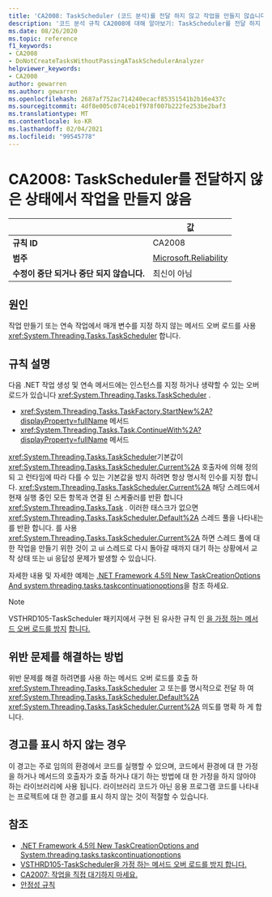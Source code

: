 ```yaml
---
title: 'CA2008: TaskScheduler (코드 분석)를 전달 하지 않고 작업을 만들지 않습니다.'
description: '코드 분석 규칙 CA2008에 대해 알아보기: TaskScheduler를 전달 하지 않고 작업을 만들지 않습니다.'
ms.date: 08/26/2020
ms.topic: reference
f1_keywords:
- CA2008
- DoNotCreateTasksWithoutPassingATaskSchedulerAnalyzer
helpviewer_keywords:
- CA2008
author: gewarren
ms.author: gewarren
ms.openlocfilehash: 2687af752ac714240ecacf85351541b2b16e437c
ms.sourcegitcommit: 4df8e005c074ceb1f978f007b222fe253be2baf3
ms.translationtype: MT
ms.contentlocale: ko-KR
ms.lasthandoff: 02/04/2021
ms.locfileid: "99545778"
---
```

# <a name="ca2008-do-not-create-tasks-without-passing-a-taskscheduler"></a>CA2008: TaskScheduler를 전달하지 않은 상태에서 작업을 만들지 않음

| | 값 |
|-|-|
| **규칙 ID** |CA2008|
| **범주** |[Microsoft.Reliability](reliability-warnings.md)|
| **수정이 중단 되거나 중단 되지 않습니다.** |최신이 아님|

## <a name="cause"></a>원인

작업 만들기 또는 연속 작업에서 매개 변수를 지정 하지 않는 메서드 오버 로드를 사용 <xref:System.Threading.Tasks.TaskScheduler> 합니다.

## <a name="rule-description"></a>규칙 설명

다음 .NET 작업 생성 및 연속 메서드에는 인스턴스를 지정 하거나 생략할 수 있는 오버 로드가 있습니다 <xref:System.Threading.Tasks.TaskScheduler> .

- <xref:System.Threading.Tasks.TaskFactory.StartNew%2A?displayProperty=fullName> 메서드
- <xref:System.Threading.Tasks.Task.ContinueWith%2A?displayProperty=fullName> 메서드

<xref:System.Threading.Tasks.TaskScheduler>기본값이 <xref:System.Threading.Tasks.TaskScheduler.Current%2A> 호출자에 의해 정의 되 고 런타임에 따라 다를 수 있는 기본값을 방지 하려면 항상 명시적 인수를 지정 합니다. <xref:System.Threading.Tasks.TaskScheduler.Current%2A> 해당 스레드에서 현재 실행 중인 모든 항목과 연결 된 스케줄러를 반환 합니다 <xref:System.Threading.Tasks.Task> . 이러한 태스크가 없으면 <xref:System.Threading.Tasks.TaskScheduler.Default%2A> 스레드 풀을 나타내는를 반환 합니다. 를 사용 <xref:System.Threading.Tasks.TaskScheduler.Current%2A> 하면 스레드 풀에 대 한 작업을 만들기 위한 것이 고 ui 스레드로 다시 돌아갈 때까지 대기 하는 상황에서 교착 상태 또는 ui 응답성 문제가 발생할 수 있습니다.

자세한 내용 및 자세한 예제는 [.NET Framework 4.5의 New TaskCreationOptions And system.threading.tasks.taskcontinuationoptions](https://devblogs.microsoft.com/pfxteam/new-taskcreationoptions-and-taskcontinuationoptions-in-net-4-5/)을 참조 하세요.

> [!NOTE]
> VSTHRD105-TaskScheduler 패키지에서 구현 된 유사한 규칙 인 [을 가정 하는 메서드 오버 로드를 방지](https://github.com/microsoft/vs-threading/blob/master/doc/analyzers/VSTHRD105.md) [합니다.](https://www.nuget.org/packages/Microsoft.VisualStudio.Threading.Analyzers)

## <a name="how-to-fix-violations"></a>위반 문제를 해결하는 방법

위반 문제를 해결 하려면를 사용 하는 메서드 오버 로드를 호출 하 <xref:System.Threading.Tasks.TaskScheduler> 고 또는를 명시적으로 전달 하 여 <xref:System.Threading.Tasks.TaskScheduler.Default%2A> <xref:System.Threading.Tasks.TaskScheduler.Current%2A> 의도를 명확 하 게 합니다.

## <a name="when-to-suppress-warnings"></a>경고를 표시 하지 않는 경우

이 경고는 주로 임의의 환경에서 코드를 실행할 수 있으며, 코드에서 환경에 대 한 가정을 하거나 메서드의 호출자가 호출 하거나 대기 하는 방법에 대 한 가정을 하지 않아야 하는 라이브러리에 사용 됩니다. 라이브러리 코드가 아닌 응용 프로그램 코드를 나타내는 프로젝트에 대 한 경고를 표시 하지 않는 것이 적절할 수 있습니다.

## <a name="see-also"></a>참조

- [.NET Framework 4.5의 New TaskCreationOptions and System.threading.tasks.taskcontinuationoptions](https://devblogs.microsoft.com/pfxteam/new-taskcreationoptions-and-taskcontinuationoptions-in-net-4-5/)
- [VSTHRD105-TaskScheduler을 가정 하는 메서드 오버 로드를 방지 합니다.](https://github.com/microsoft/vs-threading/blob/master/doc/analyzers/VSTHRD105.md)
- [CA2007: 작업을 직접 대기하지 마세요.](ca2007.md)
- [안정성 규칙](reliability-warnings.md)
